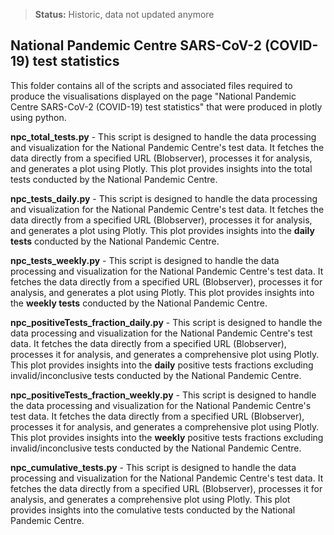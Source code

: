 >**Status:** Historic, data not updated anymore

## National Pandemic Centre SARS-CoV-2 (COVID-19) test statistics

This folder contains all of the scripts and associated files required to produce the visualisations displayed on the page "National Pandemic Centre SARS-CoV-2 (COVID-19) test statistics" that were produced in plotly using python.

**npc_total_tests.py** - This script is designed to handle the data processing and visualization for the National Pandemic Centre's test data. It fetches the data directly from a specified URL (Blobserver), processes it for analysis, and generates a plot using Plotly. This plot provides insights into the total tests conducted by the National Pandemic Centre.

**npc_tests_daily.py** - This script is designed to handle the data processing and visualization for the National Pandemic Centre's test data. It fetches the data directly from a specified URL (Blobserver), processes it for analysis, and generates a plot using Plotly. This plot provides insights into the **daily tests** conducted by the National Pandemic Centre.

**npc_tests_weekly.py** - This script is designed to handle the data processing and visualization for the National Pandemic Centre's test data. It fetches the data directly from a specified URL (Blobserver), processes it for analysis, and generates a plot using Plotly. This plot provides insights into the **weekly tests** conducted by the National Pandemic Centre.

**npc_positiveTests_fraction_daily.py** - This script is designed to handle the data processing and visualization for the National Pandemic Centre's test data. It fetches the data directly from a specified URL (Blobserver), processes it for analysis, and generates a comprehensive plot using Plotly. This plot provides insights into the **daily** positive tests fractions excluding invalid/inconclusive tests conducted by the National Pandemic Centre.

**npc_positiveTests_fraction_weekly.py** - This script is designed to handle the data processing and visualization for the National Pandemic Centre's test data. It fetches the data directly from a specified URL (Blobserver), processes it for analysis, and generates a comprehensive plot using Plotly. This plot provides insights into the **weekly** positive tests fractions excluding invalid/inconclusive tests conducted by the National Pandemic Centre.

**npc_cumulative_tests.py** - This script is designed to handle the data processing and visualization for the National Pandemic Centre's test data. It fetches the data directly from a specified URL (Blobserver), processes it for analysis, and generates a comprehensive plot using Plotly. This plot provides insights into the comulative tests conducted by the National Pandemic Centre.
